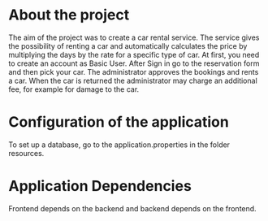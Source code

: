 # About the project

The aim of the project was to create a car rental service. The service gives the possibility of renting a car and 
automatically calculates the price by multiplying the days by the rate for a specific type of car.
At first, you need to create an account as Basic User. After Sign in go to the reservation form and then pick your car.
The administrator approves the bookings and rents a car. When the car is returned the administrator may charge an 
additional fee, for example for damage to the car.

# Configuration of the application

To set up a database, go to the application.properties in the folder resources.

# Application Dependencies

Frontend depends on the backend and backend depends on the frontend.
